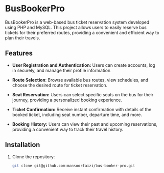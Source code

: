 # BusBookerPro

BusBookerPro is a web-based bus ticket reservation system developed using PHP and MySQL. This project allows users to easily reserve bus tickets for their preferred routes, providing a convenient and efficient way to plan their travels.

## Features

- **User Registration and Authentication:** Users can create accounts, log in securely, and manage their profile information.

- **Route Selection:** Browse available bus routes, view schedules, and choose the desired route for ticket reservation.

- **Seat Reservation:** Users can select specific seats on the bus for their journey, providing a personalized booking experience.

- **Ticket Confirmation:** Receive instant confirmation with details of the booked ticket, including seat number, departure time, and more.

- **Booking History:** Users can view their past and upcoming reservations, providing a convenient way to track their travel history.

## Installation

1. Clone the repository:

   ```bash
   git clone git@github.com:mansoorfaizi/bus-booker-pro.git
